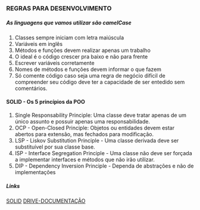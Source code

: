 ### REGRAS PARA DESENVOLVIMENTO

##### As linguagens que vamos utilizar são camelCase

1. Classes sempre iniciam com letra maiúscula 
2. Variáveis em inglês
3. Métodos e funções devem realizar apenas um trabalho
4. O ideal é o código crescer pra baixo e não para frente
5. Escrever variáveis corretamente
6. Nomes de métodos e funções devem informar o que fazem
7. Só comente código caso seja uma regra de negócio difícil de compreender seu código deve ter a capacidade de ser entedido sem comentários.

#### SOLID - Os 5 princípios da POO
1. Single Responsability Principle: Uma classe deve tratar apenas de um único assunto e possuir apenas uma responsabilidade.
2. OCP - Open-Closed Principle: Objetos ou entidades devem estar abertos para extensão, mas fechados para modificação.
3. LSP - Liskov Substitution Principle - Uma classe derivada deve ser substituível por sua classe base.
4. ISP - Interface Segregation Principle - Uma classe não deve ser forçada a implementar interfaces e métodos que não irão utilizar.
5. DIP - Dependency Inversion Principle - Dependa de abstrações e não de implementações


##### Links
[SOLID](https://medium.com/desenvolvendo-com-paixao/o-que-%C3%A9-solid-o-guia-completo-para-voc%C3%AA-entender-os-5-princ%C3%ADpios-da-poo-2b937b3fc530)
[DRIVE-DOCUMENTAÇÃO](https://drive.google.com/drive/folders/1KeWDw01uq8Vzihe89a-MjcINrkSrlohF?usp=sharing)

